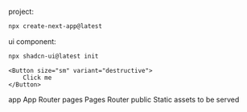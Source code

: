 project:
```bash
npx create-next-app@latest
```

ui component:
```bash
npx shadcn-ui@latest init
```


```react
<Button size="sm" variant="destructive">
    Click me
</Button>
```

app      App Router
pages    Pages Router
public   Static assets to be served
